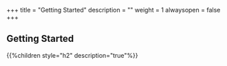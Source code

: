 +++
title = "Getting Started"
description = ""
weight = 1
alwaysopen = false
+++

## Getting Started

{{%children style="h2" description="true"%}}
